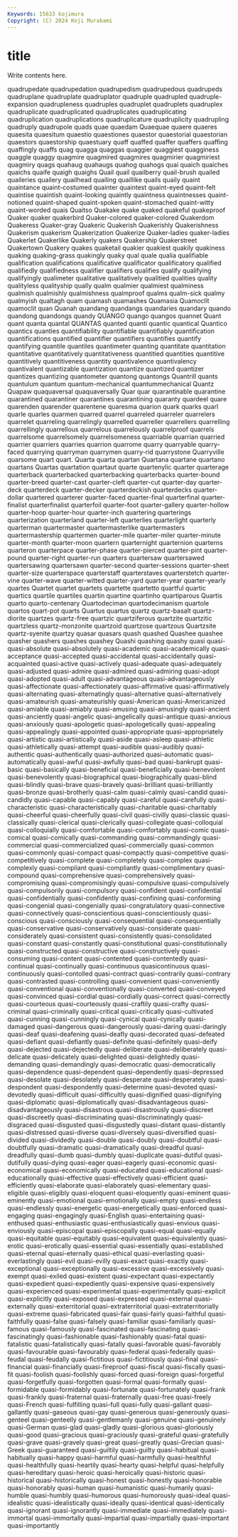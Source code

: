 ```yaml
---
Keywords: 15633 kojimura
Copyright: (C) 2024 Koji Murakami
---
```


# title

Write contents here.



 quadrupedate quadrupedation quadrupedism quadrupedous quadrupeds quadruplane
quadruplate quadruplator quadruple quadrupled quadruple-expansion quadrupleness quadruples quadruplet quadruplets quadruplex
quadruplicate quadruplicated quadruplicates quadruplicating quadruplication quadruplications quadruplicature quadruplicity quadrupling quadruply
quadrupole quads quae quaedam Quaequae quaere quaeres quaesita quaesitum quaestio
quaestiones quaestor quaestorial quaestorian quaestors quaestorship quaestuary quaff quaffed quaffer
quaffers quaffing quaffingly quaffs quag quagga quaggas quaggier quaggiest quagginess
quaggle quaggy quagmire quagmired quagmires quagmirier quagmiriest quagmiry quags quahaug
quahaugs quahog quahogs quai quaich quaiches quaichs quaife quaigh quaighs
Quail quail quailberry quail-brush quailed quaileries quailery quailhead quailing quaillike
quails quaily quaint quaintance quaint-costumed quainter quaintest quaint-eyed quaint-felt quaintise
quaintish quaint-looking quaintly quaintness quaintnesses quaint-notioned quaint-shaped quaint-spoken quaint-stomached quaint-witty
quaint-worded quais Quaitso Quakake quake quaked quakeful quakeproof Quaker quaker
quakerbird Quaker-colored quaker-colored Quakerdom Quakeress Quaker-gray Quakeric Quakerish Quakerishly Quakerishness
Quakerism quakerism Quakerization Quakerize Quaker-ladies quaker-ladies Quakerlet Quakerlike Quakerly quakers
Quakership Quakerstreet Quakertown Quakery quakes quaketail quakier quakiest quakily quakiness
quaking quaking-grass quakingly quaky qual quale qualia qualifiable qualification qualifications
qualificative qualificator qualificatory qualified qualifiedly qualifiedness qualifier qualifiers qualifies qualify
qualifying qualifyingly qualimeter qualitative qualitatively qualitied qualities quality qualityless qualityship
qually qualm qualmier qualmiest qualminess qualmish qualmishly qualmishness qualmproof qualms
qualm-sick qualmy qualmyish qualtagh quam quamash quamashes Quamasia Quamoclit quamoclit
quan Quanah quandang quandangs quandaries quandary quando quandong quandongs quandy
QUANGO quango quangos quannet Quant quant quanta quantal QUANTAS quanted
quanti quantic quantical Quantico quantics quanties quantifiability quantifiable quantifiably quantification
quantifications quantified quantifier quantifiers quantifies quantify quantifying quantile quantiles quantimeter
quanting quantitate quantitation quantitative quantitatively quantitativeness quantitied quantities quantitive quantitively
quantitiveness quantity quantivalence quantivalency quantivalent quantizable quantization quantize quantized quantizer
quantizes quantizing quantometer quantong quantongs Quantrill quants quantulum quantum quantum-mechanical
quantummechanical Quantz Quapaw quaquaversal quaquaversally Quar quar quarantinable quarantine quarantined
quarantiner quarantines quarantining quaranty quardeel quare quarenden quarender quarentene quaresma
quarion quark quarks quarl quarle quarles quarmen quarred quarrel quarreled
quarreler quarrelers quarrelet quarreling quarrelingly quarrelled quarreller quarrellers quarrelling quarrellingly
quarrellous quarrelous quarrelously quarrelproof quarrels quarrelsome quarrelsomely quarrelsomeness quarriable quarrian
quarried quarrier quarriers quarries quarrion quarrome quarry quarryable quarry-faced quarrying
quarryman quarrymen quarry-rid quarrystone Quarryville quarsome quart quart. Quarta quarta
quartan Quartana quartane quartano quartans Quartas quartation quartaut quarte quartenylic
quarter quarterage quarterback quarterbacked quarterbacking quarterbacks quarter-bound quarter-breed quarter-cast quarter-cleft
quarter-cut quarter-day quarter-deck quarterdeck quarter-decker quarterdeckish quarterdecks quarter-dollar quartered quarterer
quarter-faced quarter-final quarterfinal quarter-finalist quarterfinalist quarterfoil quarter-foot quarter-gallery quarter-hollow quarter-hoop
quarter-hour quarter-inch quartering quarterings quarterization quarterland quarter-left quarterlies quarterlight quarterly
quarterman quartermaster quartermasterlike quartermasters quartermastership quartermen quarter-mile quarter-miler quarter-minute quarter-month
quarter-moon quartern quarternight quarternion quarterns quarteron quarterpace quarter-phase quarter-pierced quarter-pint
quarter-pound quarter-right quarter-run quarters quartersaw quartersawed quartersawing quartersawn quarter-second quarter-sessions
quarter-sheet quarter-size quarterspace quarterstaff quarterstaves quarterstetch quarter-vine quarter-wave quarter-witted quarter-yard
quarter-year quarter-yearly quartes Quartet quartet quartets quartette quartetto quartful quartic
quartics quartile quartiles quartin quartine quartinho quartiparous Quartis quarto quarto-centenary
Quartodeciman quartodecimanism quartole quartos quart-pot quarts Quartus quartus quartz quartz-basalt
quartz-diorite quartzes quartz-free quartzic quartziferous quartzite quartzitic quartzless quartz-monzonite quartzoid
quartzose quartzous Quartzsite quartz-syenite quartzy quasar quasars quash quashed Quashee
quashee quasher quashers quashes quashey Quashi quashing quashy quasi quasi-
quasi-absolute quasi-absolutely quasi-academic quasi-academically quasi-acceptance quasi-accepted quasi-accidental quasi-accidentally quasi-acquainted quasi-active
quasi-actively quasi-adequate quasi-adequately quasi-adjusted quasi-admire quasi-admired quasi-admiring quasi-adopt quasi-adopted quasi-adult
quasi-advantageous quasi-advantageously quasi-affectionate quasi-affectionately quasi-affirmative quasi-affirmatively quasi-alternating quasi-alternatingly quasi-alternative quasi-alternatively
quasi-amateurish quasi-amateurishly quasi-American quasi-Americanized quasi-amiable quasi-amiably quasi-amusing quasi-amusingly quasi-ancient quasi-anciently
quasi-angelic quasi-angelically quasi-antique quasi-anxious quasi-anxiously quasi-apologetic quasi-apologetically quasi-appealing quasi-appealingly quasi-appointed
quasi-appropriate quasi-appropriately quasi-artistic quasi-artistically quasi-aside quasi-asleep quasi-athletic quasi-athletically quasi-attempt quasi-audible
quasi-audibly quasi-authentic quasi-authentically quasi-authorized quasi-automatic quasi-automatically quasi-awful quasi-awfully quasi-bad quasi-bankrupt
quasi-basic quasi-basically quasi-beneficial quasi-beneficially quasi-benevolent quasi-benevolently quasi-biographical quasi-biographically quasi-blind quasi-blindly
quasi-brave quasi-bravely quasi-brilliant quasi-brilliantly quasi-bronze quasi-brotherly quasi-calm quasi-calmly quasi-candid quasi-candidly
quasi-capable quasi-capably quasi-careful quasi-carefully quasi-characteristic quasi-characteristically quasi-charitable quasi-charitably quasi-cheerful quasi-cheerfully
quasi-civil quasi-civilly quasi-classic quasi-classically quasi-clerical quasi-clerically quasi-collegiate quasi-colloquial quasi-colloquially quasi-comfortable
quasi-comfortably quasi-comic quasi-comical quasi-comically quasi-commanding quasi-commandingly quasi-commercial quasi-commercialized quasi-commercially quasi-common
quasi-commonly quasi-compact quasi-compactly quasi-competitive quasi-competitively quasi-complete quasi-completely quasi-complex quasi-complexly quasi-compliant
quasi-compliantly quasi-complimentary quasi-compound quasi-comprehensive quasi-comprehensively quasi-compromising quasi-compromisingly quasi-compulsive quasi-compulsively quasi-compulsorily
quasi-compulsory quasi-confident quasi-confidential quasi-confidentially quasi-confidently quasi-confining quasi-conforming quasi-congenial quasi-congenially quasi-congratulatory
quasi-connective quasi-connectively quasi-conscientious quasi-conscientiously quasi-conscious quasi-consciously quasi-consequential quasi-consequentially quasi-conservative quasi-conservatively
quasi-considerate quasi-considerately quasi-consistent quasi-consistently quasi-consolidated quasi-constant quasi-constantly quasi-constitutional quasi-constitutionally quasi-constructed
quasi-constructive quasi-constructively quasi-consuming quasi-content quasi-contented quasi-contentedly quasi-continual quasi-continually quasi-continuous quasicontinuous
quasi-continuously quasi-contolled quasi-contract quasi-contrarily quasi-contrary quasi-contrasted quasi-controlling quasi-convenient quasi-conveniently quasi-conventional
quasi-conventionally quasi-converted quasi-conveyed quasi-convinced quasi-cordial quasi-cordially quasi-correct quasi-correctly quasi-courteous quasi-courteously
quasi-craftily quasi-crafty quasi-criminal quasi-criminally quasi-critical quasi-critically quasi-cultivated quasi-cunning quasi-cunningly quasi-cynical
quasi-cynically quasi-damaged quasi-dangerous quasi-dangerously quasi-daring quasi-daringly quasi-deaf quasi-deafening quasi-deafly quasi-decorated
quasi-defeated quasi-defiant quasi-defiantly quasi-definite quasi-definitely quasi-deify quasi-dejected quasi-dejectedly quasi-deliberate quasi-deliberately
quasi-delicate quasi-delicately quasi-delighted quasi-delightedly quasi-demanding quasi-demandingly quasi-democratic quasi-democratically quasi-dependence quasi-dependent
quasi-dependently quasi-depressed quasi-desolate quasi-desolately quasi-desperate quasi-desperately quasi-despondent quasi-despondently quasi-determine quasi-devoted
quasi-devotedly quasi-difficult quasi-difficultly quasi-dignified quasi-dignifying quasi-diplomatic quasi-diplomatically quasi-disadvantageous quasi-disadvantageously quasi-disastrous
quasi-disastrously quasi-discreet quasi-discreetly quasi-discriminating quasi-discriminatingly quasi-disgraced quasi-disgusted quasi-disgustedly quasi-distant quasi-distantly
quasi-distressed quasi-diverse quasi-diversely quasi-diversified quasi-divided quasi-dividedly quasi-double quasi-doubly quasi-doubtful quasi-doubtfully
quasi-dramatic quasi-dramatically quasi-dreadful quasi-dreadfully quasi-dumb quasi-dumbly quasi-duplicate quasi-dutiful quasi-dutifully quasi-dying
quasi-eager quasi-eagerly quasi-economic quasi-economical quasi-economically quasi-educated quasi-educational quasi-educationally quasi-effective quasi-effectively
quasi-efficient quasi-efficiently quasi-elaborate quasi-elaborately quasi-elementary quasi-eligible quasi-eligibly quasi-eloquent quasi-eloquently quasi-eminent
quasi-eminently quasi-emotional quasi-emotionally quasi-empty quasi-endless quasi-endlessly quasi-energetic quasi-energetically quasi-enforced quasi-engaging
quasi-engagingly quasi-English quasi-entertaining quasi-enthused quasi-enthusiastic quasi-enthusiastically quasi-envious quasi-enviously quasi-episcopal quasi-episcopally
quasi-equal quasi-equally quasi-equitable quasi-equitably quasi-equivalent quasi-equivalently quasi-erotic quasi-erotically quasi-essential quasi-essentially
quasi-established quasi-eternal quasi-eternally quasi-ethical quasi-everlasting quasi-everlastingly quasi-evil quasi-evilly quasi-exact quasi-exactly
quasi-exceptional quasi-exceptionally quasi-excessive quasi-excessively quasi-exempt quasi-exiled quasi-existent quasi-expectant quasi-expectantly quasi-expedient
quasi-expediently quasi-expensive quasi-expensively quasi-experienced quasi-experimental quasi-experimentally quasi-explicit quasi-explicitly quasi-exposed quasi-expressed
quasi-external quasi-externally quasi-exterritorial quasi-extraterritorial quasi-extraterritorially quasi-extreme quasi-fabricated quasi-fair quasi-fairly quasi-faithful
quasi-faithfully quasi-false quasi-falsely quasi-familiar quasi-familiarly quasi-famous quasi-famously quasi-fascinated quasi-fascinating quasi-fascinatingly
quasi-fashionable quasi-fashionably quasi-fatal quasi-fatalistic quasi-fatalistically quasi-fatally quasi-favorable quasi-favorably quasi-favourable quasi-favourably
quasi-federal quasi-federally quasi-feudal quasi-feudally quasi-fictitious quasi-fictitiously quasi-final quasi-financial quasi-financially quasi-fireproof
quasi-fiscal quasi-fiscally quasi-fit quasi-foolish quasi-foolishly quasi-forced quasi-foreign quasi-forgetful quasi-forgetfully quasi-forgotten
quasi-formal quasi-formally quasi-formidable quasi-formidably quasi-fortunate quasi-fortunately quasi-frank quasi-frankly quasi-fraternal quasi-fraternally
quasi-free quasi-freely quasi-French quasi-fulfilling quasi-full quasi-fully quasi-gallant quasi-gallantly quasi-gaseous quasi-gay
quasi-generous quasi-generously quasi-genteel quasi-genteelly quasi-gentlemanly quasi-genuine quasi-genuinely quasi-German quasi-glad quasi-gladly
quasi-glorious quasi-gloriously quasi-good quasi-gracious quasi-graciously quasi-grateful quasi-gratefully quasi-grave quasi-gravely quasi-great
quasi-greatly quasi-Grecian quasi-Greek quasi-guaranteed quasi-guiltily quasi-guilty quasi-habitual quasi-habitually quasi-happy quasi-harmful
quasi-harmfully quasi-healthful quasi-healthfully quasi-heartily quasi-hearty quasi-helpful quasi-helpfully quasi-hereditary quasi-heroic quasi-heroically
quasi-historic quasi-historical quasi-historically quasi-honest quasi-honestly quasi-honorable quasi-honorably quasi-human quasi-humanistic quasi-humanly
quasi-humble quasi-humbly quasi-humorous quasi-humorously quasi-ideal quasi-idealistic quasi-idealistically quasi-ideally quasi-identical quasi-identically
quasi-ignorant quasi-ignorantly quasi-immediate quasi-immediately quasi-immortal quasi-immortally quasi-impartial quasi-impartially quasi-important quasi-importantly
